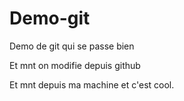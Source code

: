 # Demo-git
Demo de git qui se passe bien


Et mnt on modifie depuis github

Et mnt depuis ma machine et c'est cool.
